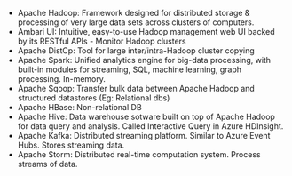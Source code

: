 - Apache Hadoop: Framework designed for distributed storage & processing of very large data sets across clusters of computers.
- Ambari UI: Intuitive, easy-to-use Hadoop management web UI backed by its RESTful APIs - Monitor Hadoop clusters
- Apache DistCp: Tool for large inter/intra-Hadoop cluster copying
- Apache Spark: Unified analytics engine for big-data processing, with built-in modules for streaming, SQL, machine learning, graph processing. In-memory.
- Apache Sqoop: Transfer bulk data between Apache Hadoop and structured datastores (Eg: Relational dbs)
- Apache HBase: Non-relational DB
- Apache Hive: Data warehouse sotware built on top of Apache Hadoop for data query and analysis. Called Interactive Query in Azure HDInsight.
- Apache Kafka: Distributed streaming platform. Similar to Azure Event Hubs. Stores streaming data.
- Apache Storm: Distributed real-time computation system. Process streams of data.